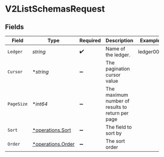 # V2ListSchemasRequest


## Fields

| Field                                                 | Type                                                  | Required                                              | Description                                           | Example                                               |
| ----------------------------------------------------- | ----------------------------------------------------- | ----------------------------------------------------- | ----------------------------------------------------- | ----------------------------------------------------- |
| `Ledger`                                              | *string*                                              | :heavy_check_mark:                                    | Name of the ledger.                                   | ledger001                                             |
| `Cursor`                                              | **string*                                             | :heavy_minus_sign:                                    | The pagination cursor value                           |                                                       |
| `PageSize`                                            | **int64*                                              | :heavy_minus_sign:                                    | The maximum number of results to return per page      |                                                       |
| `Sort`                                                | [*operations.Sort](../../models/operations/sort.md)   | :heavy_minus_sign:                                    | The field to sort by                                  |                                                       |
| `Order`                                               | [*operations.Order](../../models/operations/order.md) | :heavy_minus_sign:                                    | The sort order                                        |                                                       |